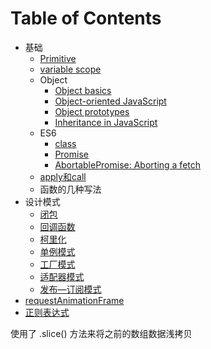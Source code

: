 # Table of Contents
* 基础
  * [Primitive](/JS/Primitive.md)
  * [variable scope](/JS/variable_scope.md)
  * Object
    * [Object basics](/JS/Object_basics.md)
    * [Object-oriented JavaScript](/JS/Object-oriented_JavaScript.md)
    * [Object prototypes](/JS/Object_prototypes.md)
    * [Inheritance in JavaScript](/JS/Inheritance.md)
  * ES6
    * [class](/JS/class.md)
    * [Promise](/JS/Promise.md)
    * [AbortablePromise: Aborting a fetch](/JS/AbortablePromise.md)
  * [apply和call](/JS/apply和call.md)
  * 函数的几种写法
* 设计模式
  * [闭包](/JS/闭包.md)
  * [回调函数](/JS/callback.md)
  * [柯里化](/JS/currying.md)
  * [单例模式](/JS/设计模式-单例模式.md)
  * [工厂模式](/JS/设计模式-工厂模式.md)
  * [适配器模式](/JS/设计模式-适配器模式.md)
  * [发布—订阅模式](/JS/设计模式-发布订阅模式.md)
* [requestAnimationFrame](/JS/requestAnimationFrame.md)
* [正则表达式](/JS/正则表达式.md)



使用了 .slice() 方法来将之前的数组数据浅拷贝